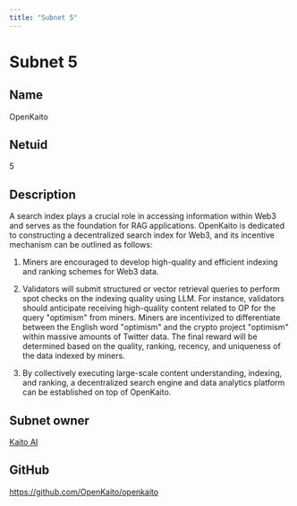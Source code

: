```yaml
---
title: "Subnet 5"
---
```


# Subnet 5 

## Name

OpenKaito

## Netuid
5

## Description

A search index plays a crucial role in accessing information within Web3 and serves as the foundation for RAG applications. OpenKaito is dedicated to constructing a decentralized search index for Web3, and its incentive mechanism can be outlined as follows:

1. Miners are encouraged to develop high-quality and efficient indexing and ranking schemes for Web3 data.

2. Validators will submit structured or vector retrieval queries to perform spot checks on the indexing quality using LLM. For instance, validators should anticipate receiving high-quality content related to OP for the query "optimism" from miners. Miners are incentivized to differentiate between the English word "optimism" and the crypto project "optimism" within massive amounts of Twitter data. The final reward will be determined based on the quality, ranking, recency, and uniqueness of the data indexed by miners.

3. By collectively executing large-scale content understanding, indexing, and ranking, a decentralized search engine and data analytics platform can be established on top of OpenKaito.

## Subnet owner

[Kaito AI](https://www.kaito.ai/)

## GitHub

https://github.com/OpenKaito/openkaito

<!-- 
## Hyperparameters

| Hyperparameter| Value|
|:---|------|
| rho | 10 |
| kappa | 32767 |
| immunity_period | 7200 |
| min_allowed_weights | 8 |
| max_weight_limit | 455 |
| tempo | 99 |
| min_difficulty | 1000000000000000000 |
| max_difficulty | 1000000000000000000 |
| weights_version | 2013 |
| weights_rate_limit | 100 |
| adjustment_interval | 112 |
| activity_cutoff | 5000 |
| registration_allowed | True |
| target_regs_per_interval | 2 |
| min_burn | 1000000000 |
| max_burn | 100000000000 |
| bonds_moving_avg | 900000 |
| max_regs_per_block | 1 |
| serving_rate_limit | 10 |
| max_validators | 128 | -->

